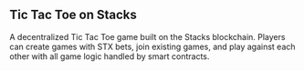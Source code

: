 ## Tic Tac Toe on Stacks
A decentralized Tic Tac Toe game built on the Stacks blockchain. Players can create games with STX bets, join existing games, and play against each other with all game logic handled by smart contracts.
